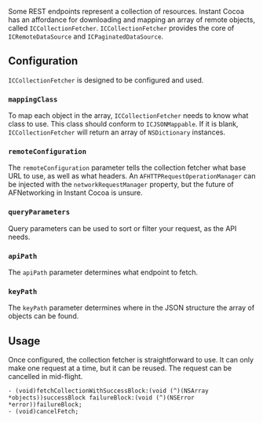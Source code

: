Some REST endpoints represent a collection of resources. Instant Cocoa has an affordance for downloading and mapping an array of remote objects, called `ICCollectionFetcher`. `ICCollectionFetcher` provides the core of `ICRemoteDataSource` and `ICPaginatedDataSource`.

## Configuration

`ICCollectionFetcher` is designed to be configured and used.

### `mappingClass`

To map each object in the array, `ICCollectionFetcher` needs to know what class to use. This class should conform to `ICJSONMappable`. If it is blank, `ICCollectionFetcher` will return an array of `NSDictionary` instances.

### `remoteConfiguration`

The `remoteConfiguration` parameter tells the collection fetcher what base URL to use, as well as what headers. An `AFHTTPRequestOperationManager` can be injected with the `networkRequestManager` property, but the future of AFNetworking in Instant Cocoa is unsure.

### `queryParameters`

Query parameters can be used to sort or filter your request, as the API needs.

### `apiPath`

The `apiPath` parameter determines what endpoint to fetch.

### `keyPath`

The `keyPath` parameter determines where in the JSON structure the array of objects can be found.

## Usage

Once configured, the collection fetcher is straightforward to use. It can only make one request at a time, but it can be reused. The request can be cancelled in mid-flight.

	- (void)fetchCollectionWithSuccessBlock:(void (^)(NSArray *objects))successBlock failureBlock:(void (^)(NSError *error))failureBlock;
	- (void)cancelFetch;
